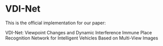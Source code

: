 # VDI-Net
This is the official implementation for our paper:

VDI-Net: Viewpoint Changes and Dynamic Interference Immune Place Recognition Network for Intelligent Vehicles Based on Multi-View Images
